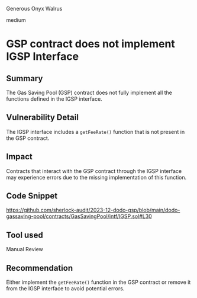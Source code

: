 Generous Onyx Walrus

medium

# GSP contract does not implement IGSP Interface

## Summary
The Gas Saving Pool (GSP) contract does not fully implement all the functions defined in the IGSP interface.

## Vulnerability Detail
The IGSP interface includes a `getFeeRate()` function that is not present in the GSP contract.

## Impact
Contracts that interact with the GSP contract through the IGSP interface may experience errors due to the missing implementation of this function.

## Code Snippet
https://github.com/sherlock-audit/2023-12-dodo-gsp/blob/main/dodo-gassaving-pool/contracts/GasSavingPool/intf/IGSP.sol#L30

## Tool used

Manual Review

## Recommendation
Either implement the `getFeeRate()` function in the GSP contract or remove it from the IGSP interface to avoid potential errors.
